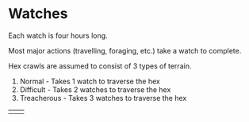 # Watches

Each watch is four hours long. 

Most major actions (travelling, foraging, etc.) take a watch to complete.

Hex crawls are assumed to consist of 3 types of terrain.
1. Normal - Takes 1 watch to traverse the hex
2. Difficult - Takes 2 watches to traverse the hex
3. Treacherous - Takes 3 watches to traverse the hex

|     |     |
| --- | --- |
|     |     |
